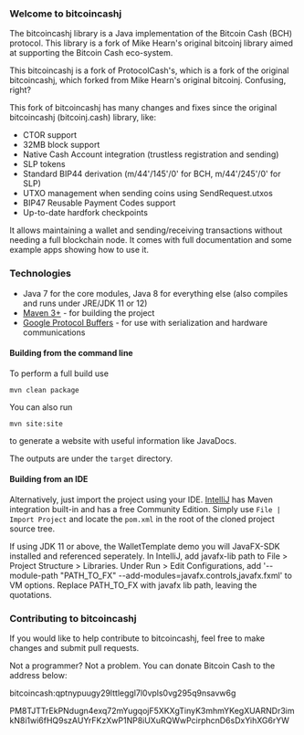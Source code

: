 ### Welcome to bitcoincashj

The bitcoincashj library is a Java implementation of the Bitcoin Cash (BCH) protocol. This library is a fork of Mike Hearn's original bitcoinj library aimed at supporting the Bitcoin Cash eco-system.

This bitcoincashj is a fork of ProtocolCash's, which is a fork of the original bitcoincashj, which forked from Mike Hearn's original bitcoinj. Confusing, right?

This fork of bitcoincashj has many changes and fixes since the original bitcoincashj (bitcoinj.cash) library, like:

- CTOR support
- 32MB block support
- Native Cash Account integration (trustless registration and sending)
- SLP tokens
- Standard BIP44 derivation (m/44'/145'/0' for BCH, m/44'/245'/0' for SLP)
- UTXO management when sending coins using SendRequest.utxos
- BIP47 Reusable Payment Codes support
- Up-to-date hardfork checkpoints

It allows maintaining a wallet and sending/receiving transactions without needing a full blockchain node. It comes with full documentation and some example apps showing how to use it.

### Technologies

* Java 7 for the core modules, Java 8 for everything else (also compiles and runs under JRE/JDK 11 or 12)
* [Maven 3+](http://maven.apache.org) - for building the project
* [Google Protocol Buffers](https://github.com/google/protobuf) - for use with serialization and hardware communications

#### Building from the command line

To perform a full build use
```
mvn clean package
```
You can also run
```
mvn site:site
```
to generate a website with useful information like JavaDocs.

The outputs are under the `target` directory.

#### Building from an IDE

Alternatively, just import the project using your IDE. [IntelliJ](http://www.jetbrains.com/idea/download/) has Maven integration built-in and has a free Community Edition. Simply use `File | Import Project` and locate the `pom.xml` in the root of the cloned project source tree.

If using JDK 11 or above, the WalletTemplate demo you will JavaFX-SDK installed and referenced seperately. In IntelliJ, add javafx-lib path to File > Project Structure > Libraries. Under Run > Edit Configurations, add '--module-path "PATH_TO_FX" --add-modules=javafx.controls,javafx.fxml' to VM options. Replace PATH_TO_FX with javafx lib path, leaving the quotations.

### Contributing to bitcoincashj

If you would like to help contribute to bitcoincashj, feel free to make changes and submit pull requests.

Not a programmer? Not a problem. You can donate Bitcoin Cash to the address below:

bitcoincash:qptnypuugy29lttleggl7l0vpls0vg295q9nsavw6g

PM8TJTTrEkPNdugn4exq72mYugqojF5XKXgTinyK3mhmYKegXUARNDr3imkN8i1wi6fHQ9szAUYrFKzXwP1NP8iUXuRQWwPcirphcnD6sDxYihXG6rYW
